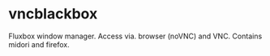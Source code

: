 # vncblackbox
Fluxbox window manager. Access via. browser (noVNC) and VNC. Contains midori and firefox.

